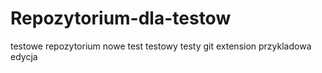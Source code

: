 # Repozytorium-dla-testow
testowe repozytorium nowe
test
testowy
testy git extension
przykladowa edycja
